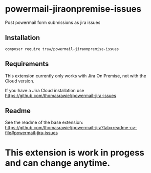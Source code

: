 # powermail-jiraonpremise-issues
Post powermail form submissions as jira issues

## Installation 
`composer require traw/powermail-jiraonpremise-issues`

## Requirements
This extension currently only works with Jira On Premise, not with the Cloud version.

If you have a Jira Cloud installation use https://github.com/thomasrawiel/powermail-jira-issues

## Readme
See the readme of the base extension: https://github.com/thomasrawiel/powermail-jira?tab=readme-ov-file#powermail-jira-issues

# This extension is work in progess and can change anytime.